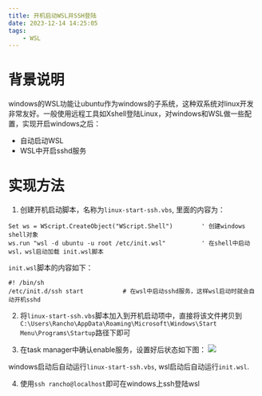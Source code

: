 ```yaml
---
title: 开机启动WSL并SSH登陆
date: 2023-12-14 14:25:05
tags: 
    - WSL
---
```


# 背景说明
windows的WSL功能让ubuntu作为windows的子系统，这种双系统对linux开发非常友好。一般使用远程工具如Xshell登陆Linux，对windows和WSL做一些配置，实现开启windows之后：
- 自动启动WSL
- WSL中开启sshd服务

<!--more-->

# 实现方法

1. 创建开机启动脚本，名称为`linux-start-ssh.vbs`, 里面的内容为：
```
Set ws = WScript.CreateObject("WScript.Shell")        ' 创建windows shell对象
ws.run "wsl -d ubuntu -u root /etc/init.wsl"          ' 在shell中启动wsl，wsl启动加载 init.wsl脚本
```

`init.wsl`脚本的内容如下：
```
#! /bin/sh
/etc/init.d/ssh start           # 在wsl中启动sshd服务，这样wsl启动时就会自动开机sshd
```

2. 将`linux-start-ssh.vbs`脚本加入到开机启动项中，直接将该文件拷贝到`C:\Users\Rancho\AppData\Roaming\Microsoft\Windows\Start Menu\Programs\Startup`路径下即可

3. 在task manager中确认enable服务，设置好后状态如下图：
![](https://rancho333.github.io/pictures/wsl_init_script.png)

windows启动后自动运行`linux-start-ssh.vbs`, wsl启动后自动运行`init.wsl`.

4. 使用`ssh rancho@localhost`即可在windows上ssh登陆wsl